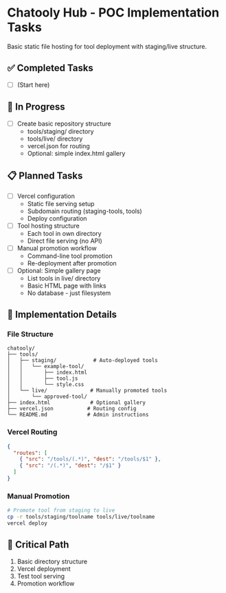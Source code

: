 # Chatooly Hub - POC Implementation Tasks

Basic static file hosting for tool deployment with staging/live structure.

## ✅ Completed Tasks

- [ ] (Start here)

## 🚧 In Progress

- [ ] Create basic repository structure
  - tools/staging/ directory
  - tools/live/ directory
  - vercel.json for routing
  - Optional: simple index.html gallery

## 📋 Planned Tasks

- [ ] Vercel configuration
  - Static file serving setup
  - Subdomain routing (staging-tools, tools)
  - Deploy configuration
- [ ] Tool hosting structure
  - Each tool in own directory
  - Direct file serving (no API)
- [ ] Manual promotion workflow
  - Command-line tool promotion
  - Re-deployment after promotion
- [ ] Optional: Simple gallery page
  - List tools in live/ directory
  - Basic HTML page with links
  - No database - just filesystem

## 📁 Implementation Details

### File Structure
```
chatooly/
├── tools/
│   ├── staging/            # Auto-deployed tools
│   │   └── example-tool/
│   │       ├── index.html
│   │       ├── tool.js
│   │       └── style.css
│   └── live/              # Manually promoted tools
│       └── approved-tool/
├── index.html             # Optional gallery
├── vercel.json           # Routing config
└── README.md             # Admin instructions
```

### Vercel Routing
```json
{
  "routes": [
    { "src": "/tools/(.*)", "dest": "/tools/$1" },
    { "src": "/(.*)", "dest": "/$1" }
  ]
}
```

### Manual Promotion
```bash
# Promote tool from staging to live
cp -r tools/staging/toolname tools/live/toolname
vercel deploy
```

## 🔴 Critical Path
1. Basic directory structure  
2. Vercel deployment
3. Test tool serving
4. Promotion workflow